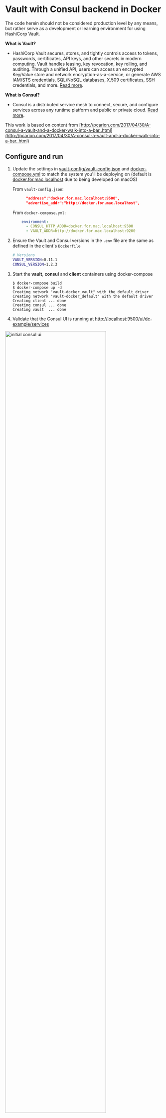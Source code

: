 # Vault with Consul backend in Docker


The code herein should not be considered production level by any means, but rather serve as a development or learning environment for using HashiCorp Vault.

**What is Vault?**

- HashiCorp Vault secures, stores, and tightly controls access to tokens, passwords, certificates, API keys, and other secrets in modern computing. Vault handles leasing, key revocation, key rolling, and auditing. Through a unified API, users can access an encrypted Key/Value store and network encryption-as-a-service, or generate AWS IAM/STS credentials, SQL/NoSQL databases, X.509 certificates, SSH credentials, and more. [Read more](https://www.vaultproject.io).

**What is Consul?**

- Consul is a distributed service mesh to connect, secure, and configure services across any runtime platform and public or private cloud. [Read more](https://www.consul.io).

This work is based on content from [http://pcarion.com/2017/04/30/A-consul-a-vault-and-a-docker-walk-into-a-bar..html](http://pcarion.com/2017/04/30/A-consul-a-vault-and-a-docker-walk-into-a-bar..html)



## Configure and run

1. Update the settings in [vault-config/vault-config.json](vault-config/vault-config.json) and [docker-compose.yml](docker-compose.yml) to match the system you'll be deploying on (default is [docker.for.mac.localhost]() due to being developed on macOS)

    From `vault-config.json`:
    
    ```json
          "address":"docker.for.mac.localhost:9500",
          "advertise_addr":"http://docker.for.mac.localhost",
    ```

    From `docker-compose.yml`:
    
    ```yaml
        environment:
          - CONSUL_HTTP_ADDR=docker.for.mac.localhost:9500
          - VAULT_ADDR=http://docker.for.mac.localhost:9200
    ```
2. Ensure the Vault and Consul versions in the `.env` file are the same as defined in the client's `Dockerfile`

    ```bash
    # Versions
    VAULT_VERSION=0.11.1
    CONSUL_VERSION=1.2.3
    ```
3. Start the **vault**, **consul** and **client** containers using docker-compose

    ```console
    $ docker-compose build
    $ docker-compose up -d
    Creating network "vault-docker_vault" with the default driver
    Creating network "vault-docker_default" with the default driver
    Creating client ... done
    Creating consul ... done
    Creating vault  ... done
    ```

4. Validate that the Consul UI is running at [http://localhost:9500/ui/dc-example/services](http://localhost:9500/ui/dc-example/services)

<img width="80%" alt="initial consul ui" src="https://user-images.githubusercontent.com/5332509/45655805-08d53100-bab0-11e8-8414-a7c65b279fc7.png">

### Initializing and unsealing the Vault

The vault can be initialized and unsealed manually, or by using the `initialize-and-unseal.sh` script.

Manual method

- Get onto the client container

    ```console
    $ docker exec -ti client /bin/bash
    root@ad1b9bf7a4c3:/# cd /mnt/data/
    root@ad1b9bf7a4c3:/mnt/data#
    ```

- Init:

    ```console
    # vault operator init
    Unseal Key 1: w3z71iZcIa+75in/TBcB4eDI2nULUOgtBApolIlqoSkP
    Unseal Key 2: ECI61314EjYrrwQvujiaVwTcAUOu+scaI2UMXH3+0J/2
    Unseal Key 3: Y/8M8gS3rrlmwF4giuBZVkZd4HOsDUXV/YP+AVxbMqtb
    Unseal Key 4: 2Y3ATG2bPKVZfe860Hgwa+/ElyJr6UAKaVGRnPvFWx0h
    Unseal Key 5: LHa65HxMMESjDbYz+JRRq9knAcdgd+z+kzAjX4DXIvxu
    
    Initial Root Token: 4ef920d0-683e-0d28-1675-628860e644c6
    
    Vault initialized with 5 key shares and a key threshold of 3. Please securely
    distribute the key shares printed above. When the Vault is re-sealed,
    restarted, or stopped, you must supply at least 3 of these keys to unseal it
    before it can start servicing requests.
    
    Vault does not store the generated master key. Without at least 3 key to
    reconstruct the master key, Vault will remain permanently sealed!
    
    It is possible to generate new unseal keys, provided you have a quorum of
    existing unseal keys shares. See "vault operator rekey" for more information.
    ```
- Unseal:

    ```console
    # vault operator unseal
    Unseal Key (will be hidden):
    Key                Value
    ---                -----
    Seal Type          shamir
    Sealed             true
    Total Shares       5
    Threshold          3
    Unseal Progress    1/3
    Unseal Nonce       8bd11c46-0c2c-a524-119e-f0cab132e801
    Version            0.11.1
    HA Enabled         true
    root@ad1b9bf7a4c3:/mnt/data# vault operator unseal
    Unseal Key (will be hidden):
    Key                Value
    ---                -----
    Seal Type          shamir
    Sealed             true
    Total Shares       5
    Threshold          3
    Unseal Progress    2/3
    Unseal Nonce       8bd11c46-0c2c-a524-119e-f0cab132e801
    Version            0.11.1
    HA Enabled         true
    root@ad1b9bf7a4c3:/mnt/data# vault operator unseal
    Unseal Key (will be hidden):
    Key                    Value
    ---                    -----
    Seal Type              shamir
    Sealed                 false
    Total Shares           5
    Threshold              3
    Version                0.11.1
    Cluster Name           vault-cluster-b8e61460
    Cluster ID             f002400a-e8d7-33c0-03af-58ba38a1c292
    HA Enabled             true
    HA Cluster             n/a
    HA Mode                standby
    Active Node Address    <none>
    ```

Script `initialize-and-unseal.sh`

- Get onto the client container

    ```console
    $ docker exec -ti client /bin/bash
    root@e2bf74b4bc41:/# cd /mnt/data/
    root@e2bf74b4bc41:/mnt/data#
    ```

- Run script:

    ```console
    # ./initialize-and-unseal.sh
    INFO: init Vault
    Unseal Key 1: JFtHka5H7vnZ6vkwVYFMb5VbIYHtWQpoa9f3TbQT4J9S
    Unseal Key 2: yb/KDoxLxHRU90hwiJaM0b4MQ8t38oq275eOvIBVNgQb
    Unseal Key 3: kTF4s4WOjNtbYBKmSJvbYLl1FN8LZBTkmYZjohDLcVMQ
    Unseal Key 4: 7h1tzwbkfs/auqkLUecYt9WxQSVECvsvMxa/FQ0dF+oY
    Unseal Key 5: y6KOLNyyqAbbrUYgkf/P9guWSjh0kvGbLFUtEOvEaMBG
    
    Initial Root Token: eeae9f15-7fb7-912d-80b6-c553d83e8616
    
    Vault initialized with 5 key shares and a key threshold of 3. Please securely
    distribute the key shares printed above. When the Vault is re-sealed,
    restarted, or stopped, you must supply at least 3 of these keys to unseal it
    before it can start servicing requests.
    
    Vault does not store the generated master key. Without at least 3 key to
    reconstruct the master key, Vault will remain permanently sealed!
    
    It is possible to generate new unseal keys, provided you have a quorum of
    existing unseal keys shares. See "vault operator rekey" for more information.
    INFO: unseal Vault
    Key                Value
    ---                -----
    Seal Type          shamir
    Sealed             true
    Total Shares       5
    Threshold          3
    Unseal Progress    1/3
    Unseal Nonce       cfa16e4e-af63-1b7e-7905-8a63795ab467
    Version            0.11.1
    HA Enabled         true
    Key                Value
    ---                -----
    Seal Type          shamir
    Sealed             true
    Total Shares       5
    Threshold          3
    Unseal Progress    2/3
    Unseal Nonce       cfa16e4e-af63-1b7e-7905-8a63795ab467
    Version            0.11.1
    HA Enabled         true
    Key                    Value
    ---                    -----
    Seal Type              shamir
    Sealed                 false
    Total Shares           5
    Threshold              3
    Version                0.11.1
    Cluster Name           vault-cluster-8cf22051
    Cluster ID             b01ca305-e87e-e1cd-cb03-6c89891572bf
    HA Enabled             true
    HA Cluster             n/a
    HA Mode                standby
    Active Node Address    <none>
    Key             Value
    ---             -----
    Seal Type       shamir
    Sealed          false
    Total Shares    5
    Threshold       3
    Version         0.11.1
    Cluster Name    vault-cluster-8cf22051
    Cluster ID      b01ca305-e87e-e1cd-cb03-6c89891572bf
    HA Enabled      true
    HA Cluster      https://docker.for.mac.localhost:444
    HA Mode         active
    INFO: Vault has been unsealed
    VAULT_ADDR=http://docker.for.mac.localhost:9200
    VAULT_VERSION=0.11.1
    VAULT_TOKEN=eeae9f15-7fb7-912d-80b6-c553d83e8616
    ```

The usealed vault will look similar to this in the Consul UI.

<img width="80%" alt="unsealed vault" src="https://user-images.githubusercontent.com/5332509/45656272-8f8b0d80-bab2-11e8-9097-6d3e29335b64.png">

## Creating secrets

Export token (using the initial root token for demostration purposes)

```console
# export VAULT_TOKEN=eeae9f15-7fb7-912d-80b6-c553d83e8616
```

Create kv pair

```console
# vault kv put secret/hello foo=world
Success! Data written to: secret/hello
```

Get secret

```console
# vault kv get secret/hello
=== Data ===
Key    Value
---    -----
foo    world
```

### using curl

Get list of keys

```console
# curl \
>   --header "X-Vault-Token: $VAULT_TOKEN" \
>   --request LIST \
>   "http://docker.for.mac.localhost:9200/v1/secret"
{
  "request_id":"f9f9587c-8510-499e-0292-b99386f4dc45",
  "lease_id":"",
  "renewable":false,
  "lease_duration":0,
  "data":
  {
    "keys":
    [
      "hello"
    ]
  },
  "wrap_info":null,
  "warnings":null,
  "auth":null
}
```

Get data from key

```console
# curl \
>   --header "X-Vault-Token: $VAULT_TOKEN" \
>   "http://docker.for.mac.localhost:9200/v1/secret/hello"
{
  "request_id":"f89f96c7-1a9e-68df-9419-8a4e6239f516",
  "lease_id":"",
  "renewable":false,
  "lease_duration":2764800,
  "data":
  {
    "foo":"world"
  },
  "wrap_info":null,
  "warnings":null,
  "auth":null
}
```

## help

```console
# vault --help
Usage: vault <command> [args]

Common commands:
    read        Read data and retrieves secrets
    write       Write data, configuration, and secrets
    delete      Delete secrets and configuration
    list        List data or secrets
    login       Authenticate locally
    agent       Start a Vault agent
    server      Start a Vault server
    status      Print seal and HA status
    unwrap      Unwrap a wrapped secret

Other commands:
    audit          Interact with audit devices
    auth           Interact with auth methods
    kv             Interact with Vault's Key-Value storage
    lease          Interact with leases
    namespace      Interact with namespaces
    operator       Perform operator-specific tasks
    path-help      Retrieve API help for paths
    plugin         Interact with Vault plugins and catalog
    policy         Interact with policies
    secrets        Interact with secrets engines
    ssh            Initiate an SSH session
    token          Interact with tokens
```

## References

- HashiCorp Vault: [https://www.vaultproject.io](https://www.vaultproject.io)
- HashiCorp Consul: [https://www.consul.io](https://www.consul.io)
- curl reference: [https://curl.haxx.se](https://curl.haxx.se)
